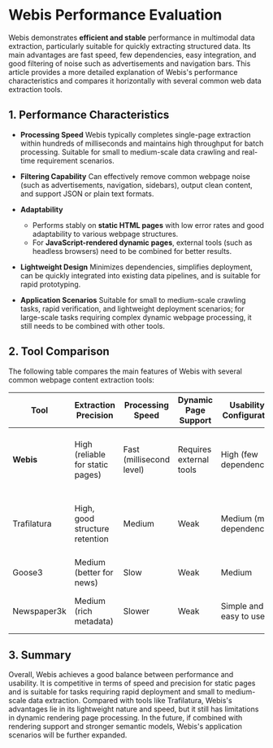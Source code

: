 # Webis Performance Evaluation

Webis demonstrates **efficient and stable** performance in multimodal data extraction, particularly suitable for quickly extracting structured data. Its main advantages are fast speed, few dependencies, easy integration, and good filtering of noise such as advertisements and navigation bars. This article provides a more detailed explanation of Webis's performance characteristics and compares it horizontally with several common web data extraction tools.

## 1. Performance Characteristics

- **Processing Speed**
  Webis typically completes single-page extraction within hundreds of milliseconds and maintains high throughput for batch processing. Suitable for small to medium-scale data crawling and real-time requirement scenarios.

- **Filtering Capability**
  Can effectively remove common webpage noise (such as advertisements, navigation, sidebars), output clean content, and support JSON or plain text formats.

- **Adaptability**
  - Performs stably on **static HTML pages** with low error rates and good adaptability to various webpage structures.
  - For **JavaScript-rendered dynamic pages**, external tools (such as headless browsers) need to be combined for better results.

- **Lightweight Design**
  Minimizes dependencies, simplifies deployment, can be quickly integrated into existing data pipelines, and is suitable for rapid prototyping.

- **Application Scenarios**
  Suitable for small to medium-scale crawling tasks, rapid verification, and lightweight deployment scenarios; for large-scale tasks requiring complex dynamic webpage processing, it still needs to be combined with other tools.

## 2. Tool Comparison

The following table compares the main features of Webis with several common webpage content extraction tools:

| Tool        | Extraction Precision          | Processing Speed | Dynamic Page Support | Usability / Configuration | Application Scenarios               |
| ----------- | ----------------------------- | ---------------- | -------------------- | ------------------------- | ----------------------------------- |
| **Webis**   | High (reliable for static pages) | Fast (millisecond level) | Requires external tools | High (few dependencies)   | Small to medium-scale data crawling, rapid prototyping |
| Trafilatura | High, good structure retention | Medium           | Weak                 | Medium (more dependencies) | Complex page content extraction, research scenarios |
| Goose3      | Medium (better for news)      | Slow             | Weak                 | Medium                    | News page extraction                |
| Newspaper3k | Medium (rich metadata)        | Slower           | Weak                 | Simple and easy to use     | News and blog content extraction    |

## 3. Summary

Overall, Webis achieves a good balance between performance and usability. It is competitive in terms of speed and precision for static pages and is suitable for tasks requiring rapid deployment and small to medium-scale data extraction. Compared with tools like Trafilatura, Webis's advantages lie in its lightweight nature and speed, but it still has limitations in dynamic rendering page processing. In the future, if combined with rendering support and stronger semantic models, Webis's application scenarios will be further expanded.